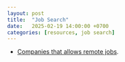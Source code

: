 ```yaml
---
layout: post
title:  "Job Search"
date:   2025-02-19 14:00:00 +0700
categories: [resources, job search]
---
```


- [Companies that allows remote jobs](https://www.flexjobs.com/lp/remote-jobs1).
